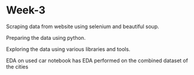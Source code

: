 # Week-3

Scraping data from website using selenium and beautiful soup.

Preparing the data using python.

Exploring the data using various libraries and tools.

EDA on used car notebook has EDA performed on the combined dataset of the cities
